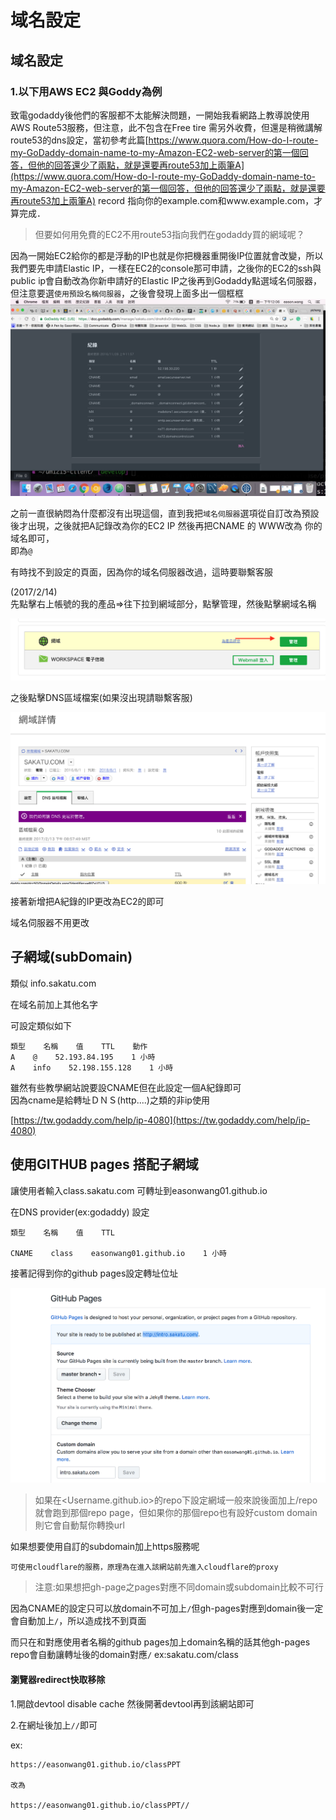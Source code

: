 # 域名設定

## 域名設定

### 1.以下用AWS EC2 與Goddy為例

致電godaddy後他們的客服都不太能解決問題，一開始我看網路上教導說使用AWS Route53服務，但注意，此不包含在Free tire 需另外收費，但還是稍微講解route53的dns設定，當初參考此篇[https://www.quora.com/How-do-I-route-my-GoDaddy-domain-name-to-my-Amazon-EC2-web-server的第一個回答，但他的回答還少了兩點，就是還要再route53加上兩筆A](https://www.quora.com/How-do-I-route-my-GoDaddy-domain-name-to-my-Amazon-EC2-web-server的第一個回答，但他的回答還少了兩點，就是還要再route53加上兩筆A) record 指向你的example.com和www.example.com，才算完成．

> 但要如何用免費的EC2不用route53指向我們在godaddy買的網域呢？

因為一開始EC2給你的都是浮動的IP也就是你把機器重開後IP位置就會改變，所以我們要先申請Elastic IP，一樣在EC2的console那可申請，之後你的EC2的ssh與public ip會自動改為你新申請好的Elastic IP之後再到Godaddy點選域名伺服器，但注意要選`使用預設名稱伺服器`，之後會發現上面多出一個框框  
![](../.gitbook/assets/螢幕快照%202016-11-28%20下午12.06.26.png)

之前一直很納悶為什麼都沒有出現這個，直到我把`域名伺服器`選項從自訂改為預設後才出現，之後就把A記錄改為你的EC2 IP 然後再把CNAME 的 WWW改為 你的域名即可，  
即為`@`

有時找不到設定的頁面，因為你的域名伺服器改過，這時要聯繫客服

\(2017/2/14\)  
先點擊右上帳號的我的產品=&gt;往下拉到網域部分，點擊管理，然後點擊網域名稱

![](../.gitbook/assets/螢幕快照%202017-02-14%20上午11.58.57.png)

之後點擊DNS區域檔案\(如果沒出現請聯繫客服\)

![](../.gitbook/assets/螢幕快照%202017-02-14%20上午11.58.35.png)

接著新增把A紀錄的IP更改為EC2的即可

域名伺服器不用更改

## 子網域\(subDomain\)

類似 info.sakatu.com

在域名前加上其他名字

可設定類似如下

```text
類型    名稱    值    TTL    動作
A    @    52.193.84.195    1 小時    
A    info    52.198.155.128    1 小時
```

雖然有些教學網站說要設CNAME但在此設定一個A紀錄即可  
因為cname是給轉址ＤＮＳ\(http....\)之類的非ip使用

[https://tw.godaddy.com/help/ip-4080](https://tw.godaddy.com/help/ip-4080)

## 使用GITHUB pages 搭配子網域

讓使用者輸入class.sakatu.com 可轉址到easonwang01.github.io

在DNS provider\(ex:godaddy\) 設定

```text
類型    名稱    值    TTL

CNAME    class    easonwang01.github.io    1 小時
```

接著記得到你的github pages設定轉址位址

![](../.gitbook/assets/螢幕快照%202017-07-14%20下午10.06.51.png)

> 如果在&lt;Username.github.io&gt;的repo下設定網域一般來說後面加上/repo就會跑到那個repo page，但如果你的那個repo也有設好custom domain則它會自動幫你轉換url

如果想要使用自訂的subdomain加上https服務呢

```text
可使用cloudflare的服務，原理為在進入該網站前先進入cloudflare的proxy
```

> 注意:如果想把gh-page之pages對應不同domain或subdomain比較不可行

因為CNAME的設定只可以放domain不可加上`/`但gh-pages對應到domain後一定會自動加上`/`，所以造成找不到頁面

而只在和對應使用者名稱的github pages加上domain名稱的話其他gh-pages repo會自動讓轉址後的domain對應`/` ex:sakatu.com/class

#### 瀏覽器redirect快取移除

1.開啟devtool disable cache 然後開著devtool再到該網站即可

2.在網址後加上`//`即可

ex:

```text
https://easonwang01.github.io/classPPT

改為

https://easonwang01.github.io/classPPT//
```

